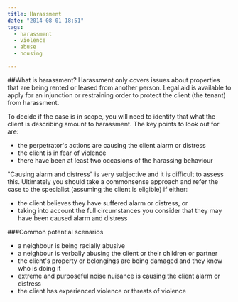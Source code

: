 ```yaml
---
title: Harassment
date: "2014-08-01 18:51"
tags:
  - harassment
  - violence
  - abuse
  - housing

---
```

##What is harassment?
Harassment only covers issues about properties that are being rented or leased from another person. Legal aid is available to apply for an injunction or restraining order to protect the client (the tenant) from harassment. 

To decide if the case is in scope, you will need to identify that what the client is describing amount to harassment. The key points to look out for are:

* the perpetrator's actions are causing the client alarm or distress
* the client is in fear of violence
* there have been at least two occasions of the harassing behaviour

"Causing alarm and distress" is very subjective and it is difficult to assess this. Ultimately you should take a commonsense approach and refer the case to the specialist (assuming the client is eligible) if either:

* the client believes they have suffered alarm or distress, or
* taking into account the full circumstances you consider that they may have been caused alarm and distress

###Common potential scenarios

* a neighbour is being racially abusive
* a neighbour is verbally abusing the client or their children or partner
* the client's property or belongings are being damaged and they know who is doing it
* extreme and purposeful noise nuisance is causing the client alarm or distress
* the client has experienced violence or threats of violence
